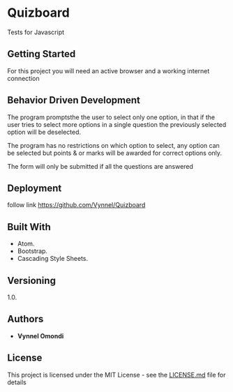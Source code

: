 # Quizboard
Tests for Javascript
## Getting Started

For this project you will need an active browser and a working internet connection

## Behavior Driven Development

The program promptsthe the user to select only one option, in that if the user tries to select more options in a single question the previously selected option will be deselected.


The program has no restrictions on which option to select, any option can be selected but points & or marks will be awarded for correct options only.

The form will only be submitted if all the questions are answered

## Deployment

follow link https://github.com/Vynnel/Quizboard

## Built With

* Atom.
* Bootstrap.
* Cascading Style Sheets.


## Versioning
1.0. 

## Authors

* **Vynnel Omondi** 

## License

This project is licensed under the MIT License - see the [LICENSE.md](LICENSE.md) file for details

